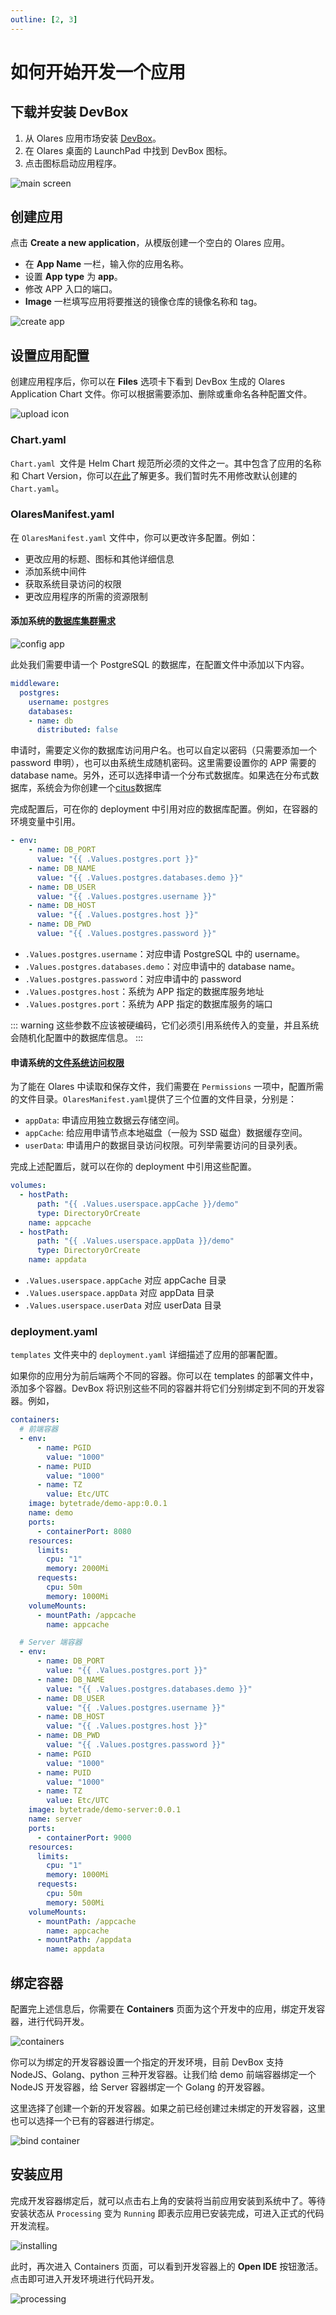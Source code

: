 ```yaml
---
outline: [2, 3]
---
```


# 如何开始开发一个应用

## 下载并安装 DevBox

1. 从 Olares 应用市场安装 [DevBox](https://market.olares.com/app/devbox)。
2. 在 Olares 桌面的 LaunchPad 中找到 DevBox 图标。
3. 点击图标启动应用程序。

  ![main screen](/images/developer/develop/tutorial/create/home.jpg)

## 创建应用

点击 **Create a new application**，从模版创建一个空白的 Olares 应用。
- 在 **App Name** 一栏，输入你的应用名称。
- 设置 **App type** 为 **app**。
- 修改 APP 入口的端口。
- **Image** 一栏填写应用将要推送的镜像仓库的镜像名称和 tag。

![create app](/images/developer/develop/tutorial/create/create.jpg)

## 设置应用配置

创建应用程序后，你可以在 **Files** 选项卡下看到 DevBox 生成的 Olares Application Chart 文件。你可以根据需要添加、删除或重命名各种配置文件。

![upload icon](/images/developer/develop/tutorial/create/add-file.jpg)

### Chart.yaml

`Chart.yaml `文件是 Helm Chart 规范所必须的文件之一。其中包含了应用的名称和 Chart Version，你可以[在此](https://helm.sh/docs/topics/charts/)了解更多。我们暂时先不用修改默认创建的`Chart.yaml`。

### OlaresManifest.yaml
在 `OlaresManifest.yaml` 文件中，你可以更改许多配置。例如：
- 更改应用的标题、图标和其他详细信息
- 添加系统中间件
- 获取系统目录访问的权限
- 更改应用程序的所需的资源限制

#### 添加系统的[数据库集群需求](../../package/manifest.md#middleware)

![config app](/images/developer/develop/tutorial/create/olares-manifest.jpg)

此处我们需要申请一个 PostgreSQL 的数据库，在配置文件中添加以下内容。
```Yaml
middleware:
  postgres:
    username: postgres
    databases:
    - name: db
      distributed: false
```

申请时，需要定义你的数据库访问用户名。也可以自定以密码（只需要添加一个 password 申明），也可以由系统生成随机密码。这里需要设置你的 APP 需要的 database name。另外，还可以选择申请一个分布式数据库。如果选在分布式数据库，系统会为你创建一个[citus](https://github.com/citusdata/citus)数据库

完成配置后，可在你的 deployment 中引用对应的数据库配置。例如，在容器的环境变量中引用。
```yaml
- env:
    - name: DB_PORT
      value: "{{ .Values.postgres.port }}"
    - name: DB_NAME
      value: "{{ .Values.postgres.databases.demo }}"
    - name: DB_USER
      value: "{{ .Values.postgres.username }}"
    - name: DB_HOST
      value: "{{ .Values.postgres.host }}"
    - name: DB_PWD
      value: "{{ .Values.postgres.password }}"
```
  - `.Values.postgres.username`：对应申请 PostgreSQL 中的 username。
  - `.Values.postgres.databases.demo`：对应申请中的 database name。
  - `.Values.postgres.password`：对应申请中的 password
  - `.Values.postgres.host`：系统为 APP 指定的数据库服务地址
  - `.Values.postgres.port`：系统为 APP 指定的数据库服务的端口

::: warning
这些参数不应该被硬编码，它们必须引用系统传入的变量，并且系统会随机化配置中的数据库信息。
:::

#### 申请系统的[文件系统访问权限](../../package/manifest.md#permission)

为了能在 Olares 中读取和保存文件，我们需要在 `Permissions` 一项中，配置所需的文件目录。`OlaresManifest.yaml`提供了三个位置的文件目录，分别是：
- `appData`: 申请应用独立数据云存储空间。
- `appCache`: 给应用申请节点本地磁盘（一般为 SSD 磁盘）数据缓存空间。
- `userData`: 申请用户的数据目录访问权限。可列举需要访问的目录列表。

完成上述配置后，就可以在你的 deployment 中引用这些配置。

```yaml
volumes:
  - hostPath:
      path: "{{ .Values.userspace.appCache }}/demo"
      type: DirectoryOrCreate
    name: appcache
  - hostPath:
      path: "{{ .Values.userspace.appData }}/demo"
      type: DirectoryOrCreate
    name: appdata
```
  - `.Values.userspace.appCache` 对应 appCache 目录
  - `.Values.userspace.appData` 对应 appData 目录
  - `.Values.userspace.userData` 对应 userData 目录

### deployment.yaml

`templates` 文件夹中的 `deployment.yaml` 详细描述了应用的部署配置。

如果你的应用分为前后端两个不同的容器。你可以在 templates 的部署文件中，添加多个容器。DevBox 将识别这些不同的容器并将它们分别绑定到不同的开发容器。例如，
```yaml
containers:
  # 前端容器
  - env:
      - name: PGID
        value: "1000"
      - name: PUID
        value: "1000"
      - name: TZ
        value: Etc/UTC
    image: bytetrade/demo-app:0.0.1
    name: demo
    ports:
      - containerPort: 8080
    resources:
      limits:
        cpu: "1"
        memory: 2000Mi
      requests:
        cpu: 50m
        memory: 1000Mi
    volumeMounts:
      - mountPath: /appcache
        name: appcache

  # Server 端容器
  - env:
      - name: DB_PORT
        value: "{{ .Values.postgres.port }}"
      - name: DB_NAME
        value: "{{ .Values.postgres.databases.demo }}"
      - name: DB_USER
        value: "{{ .Values.postgres.username }}"
      - name: DB_HOST
        value: "{{ .Values.postgres.host }}"
      - name: DB_PWD
        value: "{{ .Values.postgres.password }}"
      - name: PGID
        value: "1000"
      - name: PUID
        value: "1000"
      - name: TZ
        value: Etc/UTC
    image: bytetrade/demo-server:0.0.1
    name: server
    ports:
      - containerPort: 9000
    resources:
      limits:
        cpu: "1"
        memory: 1000Mi
      requests:
        cpu: 50m
        memory: 500Mi
    volumeMounts:
      - mountPath: /appcache
        name: appcache
      - mountPath: /appdata
        name: appdata
```

## 绑定容器
配置完上述信息后，你需要在 **Containers** 页面为这个开发中的应用，绑定开发容器，进行代码开发。

![containers](/images/developer/develop/tutorial/create/bind.jpg)

你可以为绑定的开发容器设置一个指定的开发环境，目前 DevBox 支持 NodeJS、Golang、python 三种开发容器。让我们给 demo 前端容器绑定一个 NodeJS 开发容器，给 Server 容器绑定一个 Golang 的开发容器。

这里选择了创建一个新的开发容器。如果之前已经创建过未绑定的开发容器，这里也可以选择一个已有的容器进行绑定。

![bind container](/images/developer/develop/tutorial/create/bind-2.jpg)

## 安装应用
完成开发容器绑定后，就可以点击右上角的安装将当前应用安装到系统中了。等待安装状态从 `Processing` 变为 `Running` 即表示应用已安装完成，可进入正式的代码开发流程。

![installing](/images/developer/develop/tutorial/create/installing.jpg)

此时，再次进入 Containers 页面，可以看到开发容器上的 **Open IDE** 按钮激活。点击即可进入开发环境进行代码开发。

![processing](/images/developer/develop/tutorial/create/success.jpg)
